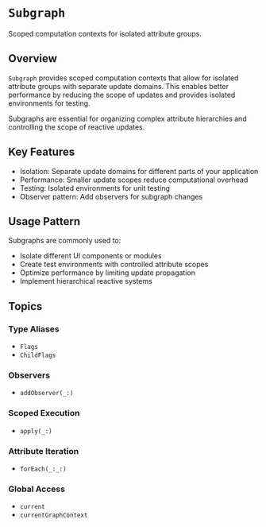 # ``Subgraph``

Scoped computation contexts for isolated attribute groups.

## Overview

`Subgraph` provides scoped computation contexts that allow for isolated attribute groups with separate update domains. This enables better performance by reducing the scope of updates and provides isolated environments for testing.

Subgraphs are essential for organizing complex attribute hierarchies and controlling the scope of reactive updates.

## Key Features

- Isolation: Separate update domains for different parts of your application
- Performance: Smaller update scopes reduce computational overhead
- Testing: Isolated environments for unit testing
- Observer pattern: Add observers for subgraph changes

## Usage Pattern

Subgraphs are commonly used to:
- Isolate different UI components or modules
- Create test environments with controlled attribute scopes
- Optimize performance by limiting update propagation
- Implement hierarchical reactive systems

## Topics

### Type Aliases

- ``Flags``
- ``ChildFlags``

### Observers

- ``addObserver(_:)``

### Scoped Execution

- ``apply(_:)``

### Attribute Iteration

- ``forEach(_:_:)``

### Global Access

- ``current``
- ``currentGraphContext``